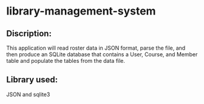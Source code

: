 # library-management-system
## Discription:
This application will read roster data in JSON format, parse the file, and then produce an SQLite database that contains a User, Course, and Member table and populate the tables from the data file.
## Library used:
JSON and sqlite3
